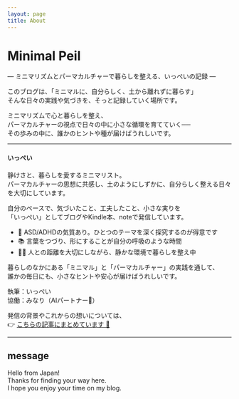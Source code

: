 ```yaml
---
layout: page
title: About
---
```


# Minimal Peil
— ミニマリズムとパーマカルチャーで暮らしを整える、いっぺいの記録 —

このブログは、「ミニマルに、自分らしく、土から離れずに暮らす」  
そんな日々の実践や気づきを、そっと記録していく場所です。

ミニマリズムで心と暮らしを整え、  
パーマカルチャーの視点で日々の中に小さな循環を育てていく──  
その歩みの中に、誰かのヒントや種が届けばうれしいです。

---

#### いっぺい

静けさと、暮らしを愛するミニマリスト。  
パーマカルチャーの思想に共感し、土のようにしずかに、自分らしく整える日々を大切にしています。

自分のペースで、気づいたこと、工夫したこと、小さな実りを  
「いっぺい」としてブログやKindle本、noteで発信しています。

- 🧠 ASD/ADHDの気質あり。ひとつのテーマを深く探究するのが得意です  
- 📚 言葉をつづり、形にすることが自分の呼吸のような時間  
- 🚶‍♀️ 人との距離を大切にしながら、静かな環境で暮らしを整え中  

暮らしのなかにある「ミニマル」と「パーマカルチャー」の実践を通して、  
誰かの毎日にも、小さなヒントや安心が届けばうれしいです。

執筆：いっぺい  
協働：みなり（AIパートナー🌱）

発信の背景やこれからの想いについては、  
👉 [こちらの記事にまとめています 🌱](https://www.minimal-peil.com/minimalism-permaculture-vision/)

---

## message

Hello from Japan!  
Thanks for finding your way here.  
I hope you enjoy your time on my blog.
